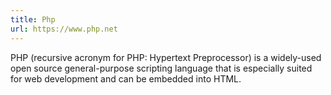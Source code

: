 ```yaml
---
title: Php
url: https://www.php.net
---
```


PHP (recursive acronym for PHP: Hypertext Preprocessor) is a widely-used open source general-purpose scripting language that is especially suited for web development and can be embedded into HTML. 
